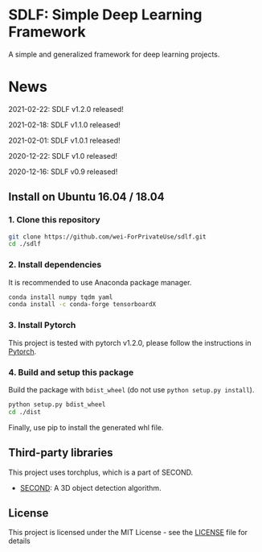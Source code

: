 # SDLF: Simple Deep Learning Framework

A simple and generalized framework for deep learning projects.

# News

2021-02-22: SDLF v1.2.0 released!

2021-02-18: SDLF v1.1.0 released!

2021-02-01: SDLF v1.0.1 released!

2020-12-22: SDLF v1.0 released!

2020-12-16: SDLF v0.9 released!

## Install on Ubuntu 16.04 / 18.04

### 1. Clone this repository

```bash
git clone https://github.com/wei-ForPrivateUse/sdlf.git
cd ./sdlf
```

### 2. Install dependencies

It is recommended to use Anaconda package manager.

```bash
conda install numpy tqdm yaml
conda install -c conda-forge tensorboardX
```

### 3. Install Pytorch

This project is tested with pytorch v1.2.0, please follow the instructions in [Pytorch](https://pytorch.org/).

### 4. Build and setup this package

Build the package with ```bdist_wheel``` (do not use ```python setup.py install```).

```bash
python setup.py bdist_wheel
cd ./dist
```

Finally, use pip to install the generated whl file.

## Third-party libraries

This project uses torchplus, which is a part of SECOND.

* [SECOND](https://github.com/traveller59/second.pytorch): A 3D object detection algorithm.

## License

This project is licensed under the MIT License - see the [LICENSE](LICENSE) file for details